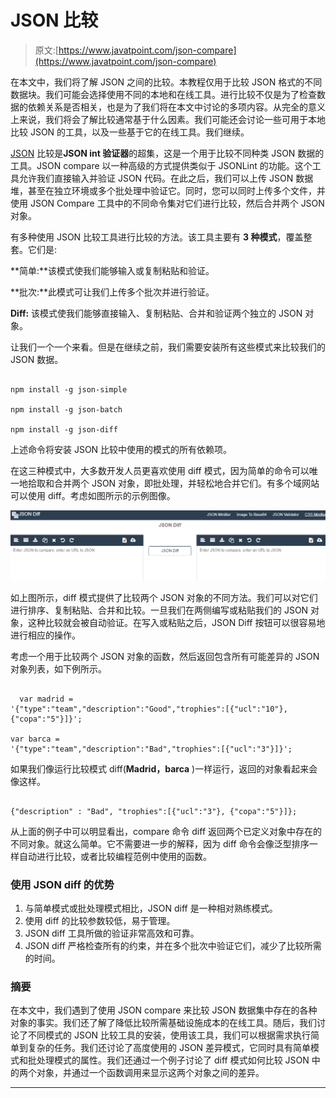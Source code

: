 # JSON 比较

> 原文:[https://www.javatpoint.com/json-compare](https://www.javatpoint.com/json-compare)

在本文中，我们将了解 JSON 之间的比较。本教程仅用于比较 JSON 格式的不同数据块。我们可能会选择使用不同的本地和在线工具。进行比较不仅是为了检查数据的依赖关系是否相关，也是为了我们将在本文中讨论的多项内容。从完全的意义上来说，我们将会了解比较通常基于什么因素。我们可能还会讨论一些可用于本地比较 JSON 的工具，以及一些基于它的在线工具。我们继续。

[JSON](https://www.javatpoint.com/json-tutorial) 比较是**JSON int 验证器**的超集，这是一个用于比较不同种类 JSON 数据的工具。JSON compare 以一种高级的方式提供类似于 JSONLint 的功能。这个工具允许我们直接输入并验证 JSON 代码。在此之后，我们可以上传 JSON 数据堆，甚至在独立环境或多个批处理中验证它。同时，您可以同时上传多个文件，并使用 JSON Compare 工具中的不同命令集对它们进行比较，然后合并两个 JSON 对象。

有多种使用 JSON 比较工具进行比较的方法。该工具主要有 **3 种模式**，覆盖整套。它们是:

**简单:**该模式使我们能够输入或复制粘贴和验证。

**批次:**此模式可让我们上传多个批次并进行验证。

**Diff:** 该模式使我们能够直接输入、复制粘贴、合并和验证两个独立的 JSON 对象。

让我们一个一个来看。但是在继续之前，我们需要安装所有这些模式来比较我们的 JSON 数据。

```

npm install -g json-simple

npm install -g json-batch

npm install -g json-diff

```

上述命令将安装 JSON 比较中使用的模式的所有依赖项。

在这三种模式中，大多数开发人员更喜欢使用 diff 模式，因为简单的命令可以唯一地拾取和合并两个 JSON 对象，即批处理，并轻松地合并它们。有多个域网站可以使用 diff。考虑如图所示的示例图像。

![JSON Compare](img/73b5870fce40344cf41d35ab37031ec5.png)

如上图所示，diff 模式提供了比较两个 JSON 对象的不同方法。我们可以对它们进行排序、复制粘贴、合并和比较。一旦我们在两侧编写或粘贴我们的 JSON 对象，这种比较就会被自动验证。在写入或粘贴之后，JSON Diff 按钮可以很容易地进行相应的操作。

考虑一个用于比较两个 JSON 对象的函数，然后返回包含所有可能差异的 JSON 对象列表，如下例所示。

```

  var madrid = 
'{"type":"team","description":"Good","trophies":[{"ucl":"10"}, 
{"copa":"5"}]}';

var barca = 
'{"type":"team","description":"Bad","trophies":[{"ucl":"3"}]}';

```

如果我们像运行比较模式 diff(**Madrid，barca** )一样运行，返回的对象看起来会像这样。

```

{"description" : "Bad", "trophies":[{"ucl":"3"}, {"copa":"5"}]}; 

```

从上面的例子中可以明显看出，compare 命令 diff 返回两个已定义对象中存在的不同对象。就这么简单。它不需要进一步的解释，因为 diff 命令会像泛型排序一样自动进行比较，或者比较编程范例中使用的函数。

### 使用 JSON diff 的优势

1.  与简单模式或批处理模式相比，JSON diff 是一种相对熟练模式。
2.  使用 diff 的比较参数较低，易于管理。
3.  JSON diff 工具所做的验证非常高效和可靠。
4.  JSON diff 严格检查所有的约束，并在多个批次中验证它们，减少了比较所需的时间。

### 摘要

在本文中，我们遇到了使用 JSON compare 来比较 JSON 数据集中存在的各种对象的事实。我们还了解了降低比较所需基础设施成本的在线工具。随后，我们讨论了不同模式的 JSON 比较工具的安装，使用该工具，我们可以根据需求执行简单到复杂的任务。我们还讨论了高度使用的 JSON 差异模式，它同时具有简单模式和批处理模式的属性。我们还通过一个例子讨论了 diff 模式如何比较 JSON 中的两个对象，并通过一个函数调用来显示这两个对象之间的差异。

* * *